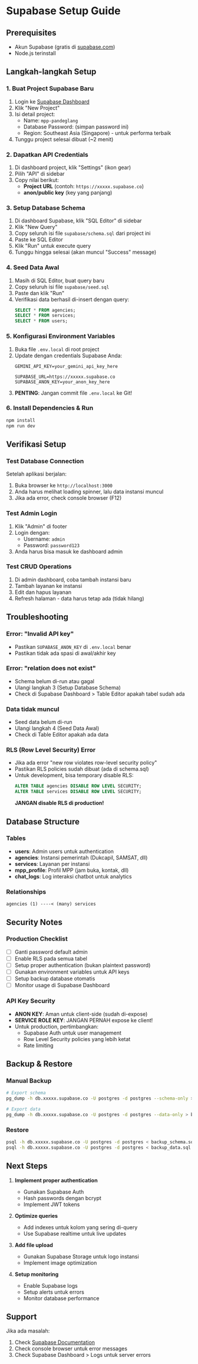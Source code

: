# Supabase Setup Guide

## Prerequisites
- Akun Supabase (gratis di [supabase.com](https://supabase.com))
- Node.js terinstall

## Langkah-langkah Setup

### 1. Buat Project Supabase Baru
1. Login ke [Supabase Dashboard](https://app.supabase.com)
2. Klik "New Project"
3. Isi detail project:
   - Name: `mpp-pandeglang`
   - Database Password: (simpan password ini)
   - Region: Southeast Asia (Singapore) - untuk performa terbaik
4. Tunggu project selesai dibuat (~2 menit)

### 2. Dapatkan API Credentials
1. Di dashboard project, klik "Settings" (ikon gear)
2. Pilih "API" di sidebar
3. Copy nilai berikut:
   - **Project URL** (contoh: `https://xxxxx.supabase.co`)
   - **anon/public key** (key yang panjang)

### 3. Setup Database Schema
1. Di dashboard Supabase, klik "SQL Editor" di sidebar
2. Klik "New Query"
3. Copy seluruh isi file `supabase/schema.sql` dari project ini
4. Paste ke SQL Editor
5. Klik "Run" untuk execute query
6. Tunggu hingga selesai (akan muncul "Success" message)

### 4. Seed Data Awal
1. Masih di SQL Editor, buat query baru
2. Copy seluruh isi file `supabase/seed.sql`
3. Paste dan klik "Run"
4. Verifikasi data berhasil di-insert dengan query:
   ```sql
   SELECT * FROM agencies;
   SELECT * FROM services;
   SELECT * FROM users;
   ```

### 5. Konfigurasi Environment Variables
1. Buka file `.env.local` di root project
2. Update dengan credentials Supabase Anda:
   ```env
   GEMINI_API_KEY=your_gemini_api_key_here
   
   SUPABASE_URL=https://xxxxx.supabase.co
   SUPABASE_ANON_KEY=your_anon_key_here
   ```
3. **PENTING**: Jangan commit file `.env.local` ke Git!

### 6. Install Dependencies & Run
```bash
npm install
npm run dev
```

## Verifikasi Setup

### Test Database Connection
Setelah aplikasi berjalan:
1. Buka browser ke `http://localhost:3000`
2. Anda harus melihat loading spinner, lalu data instansi muncul
3. Jika ada error, check console browser (F12)

### Test Admin Login
1. Klik "Admin" di footer
2. Login dengan:
   - Username: `admin`
   - Password: `password123`
3. Anda harus bisa masuk ke dashboard admin

### Test CRUD Operations
1. Di admin dashboard, coba tambah instansi baru
2. Tambah layanan ke instansi
3. Edit dan hapus layanan
4. Refresh halaman - data harus tetap ada (tidak hilang)

## Troubleshooting

### Error: "Invalid API key"
- Pastikan `SUPABASE_ANON_KEY` di `.env.local` benar
- Pastikan tidak ada spasi di awal/akhir key

### Error: "relation does not exist"
- Schema belum di-run atau gagal
- Ulangi langkah 3 (Setup Database Schema)
- Check di Supabase Dashboard > Table Editor apakah tabel sudah ada

### Data tidak muncul
- Seed data belum di-run
- Ulangi langkah 4 (Seed Data Awal)
- Check di Table Editor apakah ada data

### RLS (Row Level Security) Error
- Jika ada error "new row violates row-level security policy"
- Pastikan RLS policies sudah dibuat (ada di schema.sql)
- Untuk development, bisa temporary disable RLS:
  ```sql
  ALTER TABLE agencies DISABLE ROW LEVEL SECURITY;
  ALTER TABLE services DISABLE ROW LEVEL SECURITY;
  ```
  **JANGAN disable RLS di production!**

## Database Structure

### Tables
- **users**: Admin users untuk authentication
- **agencies**: Instansi pemerintah (Dukcapil, SAMSAT, dll)
- **services**: Layanan per instansi
- **mpp_profile**: Profil MPP (jam buka, kontak, dll)
- **chat_logs**: Log interaksi chatbot untuk analytics

### Relationships
```
agencies (1) ----< (many) services
```

## Security Notes

### Production Checklist
- [ ] Ganti password default admin
- [ ] Enable RLS pada semua tabel
- [ ] Setup proper authentication (bukan plaintext password)
- [ ] Gunakan environment variables untuk API keys
- [ ] Setup backup database otomatis
- [ ] Monitor usage di Supabase Dashboard

### API Key Security
- **ANON KEY**: Aman untuk client-side (sudah di-expose)
- **SERVICE ROLE KEY**: JANGAN PERNAH expose ke client!
- Untuk production, pertimbangkan:
  - Supabase Auth untuk user management
  - Row Level Security policies yang lebih ketat
  - Rate limiting

## Backup & Restore

### Manual Backup
```bash
# Export schema
pg_dump -h db.xxxxx.supabase.co -U postgres -d postgres --schema-only > backup_schema.sql

# Export data
pg_dump -h db.xxxxx.supabase.co -U postgres -d postgres --data-only > backup_data.sql
```

### Restore
```bash
psql -h db.xxxxx.supabase.co -U postgres -d postgres < backup_schema.sql
psql -h db.xxxxx.supabase.co -U postgres -d postgres < backup_data.sql
```

## Next Steps

1. **Implement proper authentication**
   - Gunakan Supabase Auth
   - Hash passwords dengan bcrypt
   - Implement JWT tokens

2. **Optimize queries**
   - Add indexes untuk kolom yang sering di-query
   - Use Supabase realtime untuk live updates

3. **Add file upload**
   - Gunakan Supabase Storage untuk logo instansi
   - Implement image optimization

4. **Setup monitoring**
   - Enable Supabase logs
   - Setup alerts untuk errors
   - Monitor database performance

## Support

Jika ada masalah:
1. Check [Supabase Documentation](https://supabase.com/docs)
2. Check console browser untuk error messages
3. Check Supabase Dashboard > Logs untuk server errors
